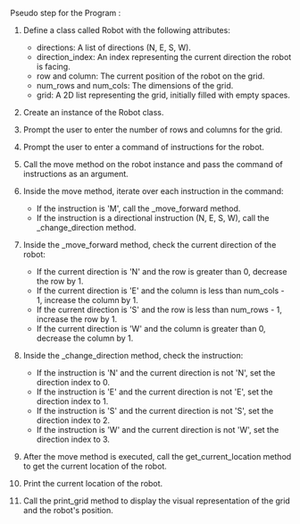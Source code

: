 Pseudo step for the Program :

1.  Define a class called Robot with the following attributes:

    - directions: A list of directions (N, E, S, W).
    - direction_index: An index representing the current direction the robot is facing.
    - row and column: The current position of the robot on the grid.
    - num_rows and num_cols: The dimensions of the grid.
    - grid: A 2D list representing the grid, initially filled with empty spaces.

2.  Create an instance of the Robot class.

3.  Prompt the user to enter the number of rows and columns for the grid.

4.  Prompt the user to enter a command of instructions for the robot.

5.  Call the move method on the robot instance and pass the command of instructions as an argument.

6.  Inside the move method, iterate over each instruction in the command:

    - If the instruction is 'M', call the _move_forward method.
    - If the instruction is a directional instruction (N, E, S, W), call the _change_direction method.

7.  Inside the _move_forward method, check the current direction of the robot:

    - If the current direction is 'N' and the row is greater than 0, decrease the row by 1.
    - If the current direction is 'E' and the column is less than num_cols - 1, increase the column by 1.
    - If the current direction is 'S' and the row is less than num_rows - 1, increase the row by 1.
    - If the current direction is 'W' and the column is greater than 0, decrease the column by 1.

8.  Inside the _change_direction method, check the instruction:

    - If the instruction is 'N' and the current direction is not 'N', set the direction index to 0.
    - If the instruction is 'E' and the current direction is not 'E', set the direction index to 1.
    - If the instruction is 'S' and the current direction is not 'S', set the direction index to 2.
    - If the instruction is 'W' and the current direction is not 'W', set the direction index to 3.
    
9.  After the move method is executed, call the get_current_location method to get the current location of the robot.

10. Print the current location of the robot.

11. Call the print_grid method to display the visual representation of the grid and the robot's position.